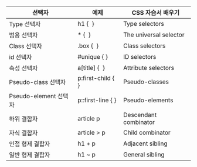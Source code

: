 선택자 | 예제 | CSS 자습서 배우기
-- | -- | --
Type 선택자 | h1 {  } | Type selectors
범용 선택자 | * {  } | The universal selector
Class 선택자 | .box {  } | Class selectors
id 선택자 | #unique { } | ID selectors
속성 선택자 | a[title] {  } | Attribute selectors
Pseudo-class 선택자 | p:first-child { } | Pseudo-classes
Pseudo-element 선택자 | p::first-line { } | Pseudo-elements
하위 결합자 | article p | Descendant combinator
자식 결합자 | article > p | Child combinator
인접 형제 결합자 | h1 + p | Adjacent sibling
일반 형제 결합자 | h1 ~ p | General sibling

